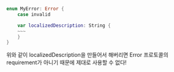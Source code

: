 ```swift
enum MyError: Error {
    case invalid

    var localizedDescription: String {
    ~~~
    }
}
```

위와 같이 localizedDescription을 만들어서 해버리면 Error 프로토콜의 requirement가 아니기 때문에 제대로 사용할 수 없다!